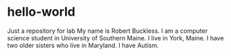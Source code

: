 # hello-world
Just a repository for lab
My name is Robert Buckless. I am a computer science student in University of Southern Maine.
I live in York, Maine. I have two older sisters who live in Maryland.
I have Autism.
